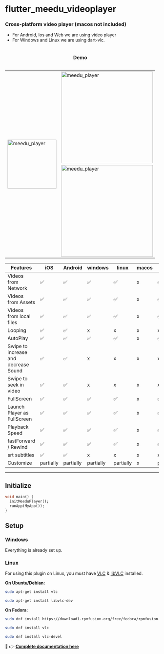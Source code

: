 # flutter_meedu_videoplayer

### Cross-platform video player (macos not included)
- For Android, Ios and Web we are using video player
- For Windows and Linux we are using dart-vlc.
<table>
  <caption><h4>Demo</h4></caption>
  <tbody>
    <tr>
      <td rowspan="2"><img src="https://darwin-morocho.github.io/flutter-meedu-player/assets/q2.gif" alt="meedu_player" width="160" /></td>     
      <td><img src="https://darwin-morocho.github.io/flutter-meedu-player/assets/full.gif" alt="meedu_player" width="300" /></td>      
    </tr>   
    <tr>
      <td><img src="https://user-images.githubusercontent.com/15864336/94494352-9924d100-01b4-11eb-9c0f-54c88868331b.png" alt="meedu_player" width="300" /></td>     
    </tr>  
  </tbody>
</table>


| Features  | iOS | Android | windows | linux | macos | web|
| ------------- | ------------- | ------------- | ------------- | ------------- | ------------- | ------------- |
| Videos from Network  | ✅  | ✅ | ✅ | ✅ | x | ✅|
| Videos from Assets  | ✅  | ✅ | ✅ | ✅ | x | ✅|
| Videos from local files  | ✅  | ✅ | ✅ | ✅ | x | ✅
| Looping  | ✅  | ✅ | x | x | x | x
| AutoPlay  | ✅  | ✅ | ✅ | ✅ | x | ✅
| Swipe to increase and decrease Sound  | ✅  | ✅ | x | x | x | x |
| Swipe to seek in video | ✅  | ✅ | x | x | x | x |
| FullScreen  | ✅  | ✅ | ✅ | ✅ | x | ✅ |
| Launch Player as FullScreen  | ✅  | ✅ | ✅ | ✅ | x | ✅ |
| Playback Speed  | ✅  | ✅ | ✅ | ✅ | x | ✅ |
| fastForward / Rewind  | ✅  | ✅ | ✅ | ✅ |x | ✅ |
| srt subtitles  | ✅  | ✅ | x | x | x | x
| Customize  | partially  | partially | partially | partially | x | partially

---



## Initialize
```dart
void main() {
  initMeeduPlayer();
  runApp(MyApp());
}
```


## Setup

### Windows

Everything is already set up.

### Linux

For using this plugin on Linux, you must have [VLC](https://www.videolan.org) & [libVLC](https://www.videolan.org/vlc/libvlc.html) installed.

**On Ubuntu/Debian:**

```bash
sudo apt-get install vlc
```

```bash
sudo apt-get install libvlc-dev
```

**On Fedora:**

```bash
sudo dnf install https://download1.rpmfusion.org/free/fedora/rpmfusion-free-release-$(rpm -E %fedora).noarch.rpm
```

```bash
sudo dnf install vlc
```

```bash
sudo dnf install vlc-devel
```



👋 👉 <b>[Complete documentation here](https://player.meedu.app)</b>



